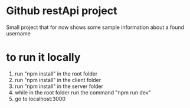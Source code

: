 # Github restApi project
Small project that for now shows some sample information about a found username

# to run it locally
1. run "npm install" in the root folder
2. run "npm install" in the client folder
3. run "npm install" in the server folder
4. while in the root folder run the command "npm run dev"
5. go to localhost:3000